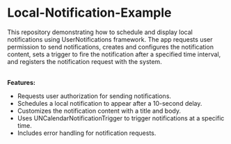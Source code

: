 # Local-Notification-Example
This repository demonstrating how to schedule and display local notifications using UserNotifications framework. The app requests user permission to send notifications, creates and configures the notification content, sets a trigger to fire the notification after a specified time interval, and registers the notification request with the system.<br><br>

**Features:**<br>
- Requests user authorization for sending notifications.<br>
- Schedules a local notification to appear after a 10-second delay.<br>
- Customizes the notification content with a title and body.<br>
- Uses UNCalendarNotificationTrigger to trigger notifications at a specific time.<br>
- Includes error handling for notification requests.<br>

